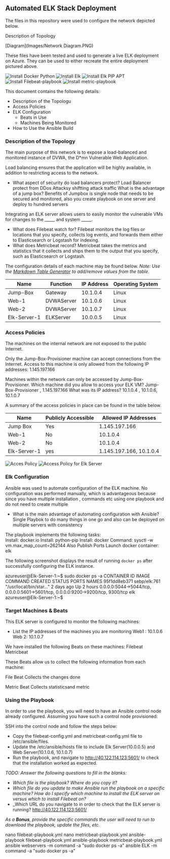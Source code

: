 ## Automated ELK Stack Deployment

The files in this repository were used to configure the network depicted below.

Description of Topology

[Diagram](Images/Network Diagram.PNG)

These files have been tested and used to generate a live ELK deployment on Azure. They can be used to either recreate the entire deployment pictured above. 

  ![Install Docker Python](Playbook/Install_Docker_Python_FirstPlaybook.yml)
  ![Install Elk](Playbook/Elk_Install.yml)
  ![Install Elk PIP APT](Playbook/Elk_pip_apt_ansible.yml)
  ![Install Filebeat-playbook](filebeat-playbook.yml)
  ![Install metric-playbook](metricbeat-playbook.yml)

This document contains the following details:
- Description of the Topologu
- Access Policies
- ELK Configuration
  - Beats in Use
  - Machines Being Monitored
- How to Use the Ansible Build


### Description of the Topology

The main purpose of this network is to expose a load-balanced and monitored instance of DVWA, the D*mn Vulnerable Web Application.

Load balancing ensures that the application will be highly available, in addition to restricting access to the network.
- What aspect of security do load balancers protect? Load Balancer protect from DDos Attacksy shiftting attack traffic 
  What is the advantage of a jump box? Benefits of Jumpbox is single node that needs to be secured and monitored, also you create playbook on one server and deploy to hundred servers

Integrating an ELK server allows users to easily monitor the vulnerable VMs for changes to the _____ and system _____.
- What does Filebeat watch for? Filebeat monitors the log files or locations that you specify, collects log events, and forwards them either to Elasticsearch or Logstash for indexing.
- What does Metricbeat record? Metricbeat takes the metrics and statistics that it collects and ships them to the output that you specify, such as Elasticsearch or Logstash. 

The configuration details of each machine may be found below.
_Note: Use the [Markdown Table Generator](http://www.tablesgenerator.com/markdown_tables) to add/remove values from the table_.

| Name     | Function | IP Address | Operating System |
|----------|----------|------------|------------------|
| Jump-Box | Gateway  | 10.1.0.4   | Linux            |
| Web-1    |DVWAServer| 10.1.0.6   | Linux            |
| Web-2    |DVWAServer| 10.1.0.7   | Linux            |
Elk-Server-1|ELKServer| 10.0.0.5   | Linux            |

### Access Policies

The machines on the internal network are not exposed to the public Internet. 

Only the Jump-Box-Provisioner machine can accept connections from the Internet. 
Access to this machine is only allowed from the following IP addresses: 1.145.197.166

Machines within the network can only be accessed by Jump-Box-Provisioner.
Which machine did you allow to access your ELK VM? Jump-Box-Provisioner , 1.145.197.166
 What was its IP address? 10.1.0.4 , 10.1.0.6, 10.1.0.7

A summary of the access policies in place can be found in the table below.

| Name     | Publicly Accessible | Allowed IP Addresses |
|----------|---------------------|----------------------|
| Jump Box | Yes                 | 1.145.197.166        |
| Web-1    | No                  | 10.1.0.4             |
| Web-2    | No                  | 10.1.0.4             |
Elk-Server-1| yes                | 1.145.197.166, 10.1.0.4 |

![Acces Policy](Images/AccesPoliciesforRTX_RED_SG.PNG)
![Access Policy for Elk Server](AccessPoliciesforELK_Server.PNG)


### Elk Configuration

Ansible was used to automate configuration of the ELK machine. No configuration was performed manually, which is advantageous because since you have multiple installation , commands etc using one playbook and do not need to create multiple
- What is the main advantage of automating configuration with Ansible? Single Playbok to do many things in one go and also can be deployed on multiple servers with consistency

The playbook implements the following tasks:	
Install: docker.io
Install: python-pip
Install: docker
Command: sysctl -w vm.max_map_count=262144
Also Publish Ports
Launch docker container: elk

The following screenshot displays the result of running `docker ps` after successfully configuring the ELK instance.

azureuser@Elk-Server-1:~$ sudo docker ps -a
CONTAINER ID   IMAGE          COMMAND                  CREATED      STATUS       PORTS                                                                              NAMES
95f1dd8eb371   sebp/elk:761   "/usr/local/bin/star…"   2 days ago   Up 2 hours   0.0.0.0:5044->5044/tcp, 0.0.0.0:5601->5601/tcp, 0.0.0.0:9200->9200/tcp, 9300/tcp   elk
azureuser@Elk-Server-1:~$


### Target Machines & Beats
This ELK server is configured to monitor the following machines:
- List the IP addresses of the machines you are monitoring
Web1 : 10.1.0.6 
Web 2: 10.1.0.7


We have installed the following Beats on these machines:
Filebeat
Metricbeat

These Beats allow us to collect the following information from each machine:

File Beat Collects the changes done

Metric Beat Collects statisticsand metric 

### Using the Playbook
In order to use the playbook, you will need to have an Ansible control node already configured. Assuming you have such a control node provisioned: 

SSH into the control node and follow the steps below:
- Copy the filebeat-config.yml and metricbeat-config.yml file to /etc/ansible/files.
- Update the /etc/ansible/hosts file to include Elk Server(10.0.0.5) and Web Server(10.1.0.6, 10.1.0.7)
- Run the playbook, and navigate to http://40.122.114.123:5601/ to check that the installation worked as expected.

_TODO: Answer the following questions to fill in the blanks:_
- _Which file is the playbook? Where do you copy it?_
- _Which file do you update to make Ansible run the playbook on a specific machine? How do I specify which machine to install the ELK server on versus which to install Filebeat on?_
- _Which URL do you navigate to in order to check that the ELK server is running? http://40.122.114.123:5601/

_As a **Bonus**, provide the specific commands the user will need to run to download the playbook, update the files, etc._


nano filebeat-playbook.yml
nano metricbeat-playbook.yml
ansible-playbook filebeat-playbook.yml
ansible-playbook metricbeat-playbook.yml
ansible webservers -m command -a "sudo docker ps -a"
ansible ELK -m command -a "sudo docker ps -a"